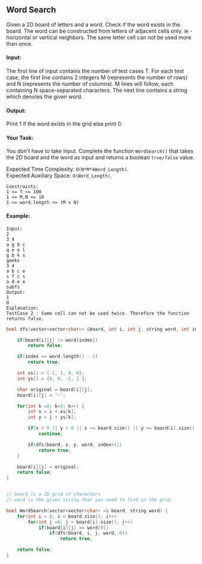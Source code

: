 ## Word Search

Given a 2D board of letters and a word. Check if the word exists in the board. The word can be constructed from letters of adjacent cells only. ie - horizontal or vertical neighbors. The same letter cell can not be used more than once.

#### Input:

The first line of input contains the number of test cases T. For each test case, the first line contains 2 integers M (represents the number of rows) and N (represents the number of columns). M lines will follow, each containing N space-separated characters. The next line contains a string which denotes the given word.

#### Output:

Print 1 if the word exists in the grid else print 0.

#### Your Task:

You don't have to take input. Complete the function `WordSearch()` that takes the 2D board and the word as input and returns a boolean `true/false` value.

Expected Time Complexity: `O(N*M*4Word_Length)`.  
Expected Auxiliary Space: `O(Word_Length)`.

```
Constraints:
1 <= T <= 100
1 <= M,N <= 10
1 <= word.length <= (M x N)
```

#### Example:

```
Input:
2
3 4
a g b c
q e e l
g b k s
geeks
3 4
a b c e
s f c s
a d e e
sabfs
Output:
1
0
Explanation:
TestCase 2 : Same cell can not be used twice. Therefore the function returns false.
```

```c++
bool dfs(vector<vector<char>> &board, int i, int j, string word, int index) {

    if(board[i][j] != word[index])
        return false;

    if(index == word.length() - 1)
        return true;

    int xs[] = {-1, 1, 0, 0};
    int ys[] = {0, 0, -1, 1 };

    char original = board[i][j];
    board[i][j] = '~';

    for(int k =0; k<4; k++) {
        int x = i + xs[k];
        int y = j + ys[k];

        if(x < 0 || y < 0 || x >= board.size() || y >= board[i].size())
            continue;

        if(dfs(board, x, y, word, index+1))
            return true;
    }

    board[i][j] = original;
    return false;
}


// board is a 2D grid of characters
// word is the given string that you need to find in the grid

bool WordSearch(vector<vector<char> >& board, string word) {
    for(int i = 0; i < board.size(); i++)
        for(int j =0; j < board[i].size(); j++)
            if(board[i][j] == word[0])
                if(dfs(board, i, j, word, 0))
                    return true;

    return false;
}
```
